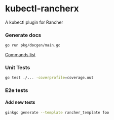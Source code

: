 # kubectl-rancherx
A kubectl plugin for Rancher

### Generate docs

```bash
go run pkg/docgen/main.go
```

[Commands list](docs/kubectl-rancherx.md)

### Unit Tests

```bash
go test ./... -coverprofile=coverage.out
```

### E2e tests

#### Add new tests

```bash
ginkgo generate --template rancher_template foo
```
